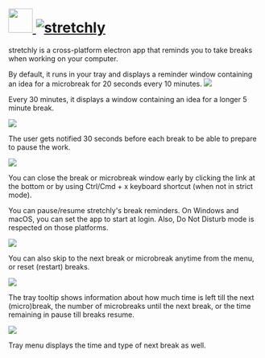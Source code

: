 # [<img src="https://cdn.jsdelivr.net/gh/AdmiringWorm/chocolatey-packages@d2b87921365d4a6237272f2ec549c754586bbb53/icons/stretchly.png" height="48" width="48" /> ![stretchly](https://img.shields.io/chocolatey/v/stretchly.svg?label=stretchly&style=for-the-badge)](https://chocolatey.org/packages/stretchly)

stretchly is a cross-platform electron app that reminds you to take breaks when working on your computer.

By default, it runs in your tray and displays a reminder window containing an idea for a microbreak for 20 seconds every 10 minutes.
![](https://cdn.jsdelivr.net/gh/AdmiringWorm/chocolatey-packages@f158c4d2fe17a22a2a94e17ad674dd427ebeaeda/automatic/stretchly/screenshots/stretchly-microbreak.png)

Every 30 minutes, it displays a window containing an idea for a longer 5 minute break.

![](https://cdn.jsdelivr.net/gh/AdmiringWorm/chocolatey-packages@f158c4d2fe17a22a2a94e17ad674dd427ebeaeda/automatic/stretchly/screenshots/stretchly-break.png)

The user gets notified 30 seconds before each break to be able to prepare to pause the work.

![](https://cdn.jsdelivr.net/gh/hovancik/stretchly@ae002c8e8342a6fa507f3004385a96b52969255b/stretchly-notification.png)

You can close the break or microbreak window early by clicking the link at the bottom or by using Ctrl/Cmd + x keyboard shortcut (when not in strict mode).

You can pause/resume stretchly's break reminders. On Windows and macOS, you can set the app to start at login. Also, Do Not Disturb mode is respected on those platforms.

![](https://cdn.jsdelivr.net/gh/AdmiringWorm/chocolatey-packages@f158c4d2fe17a22a2a94e17ad674dd427ebeaeda/automatic/stretchly/screenshots//stretchly-tray-1.png)

You can also skip to the next break or microbreak anytime from the menu, or reset (restart) breaks.

![](https://cdn.jsdelivr.net/gh/hovancik/AdmiringWorm/chocolatey-packages@f158c4d2fe17a22a2a94e17ad674dd427ebeaeda/automatic/stretchly/screenshots//stretchly-tray-2.png)

The tray tooltip shows information about how much time is left till the next (micro)break, the number of microbreaks until the next break, or the time remaining in pause till breaks resume.

![](https://cdn.jsdelivr.net/gh/hovancik/stretchly@ae002c8e8342a6fa507f3004385a96b52969255b/stretchly-tray-3.png)

Tray menu displays the time and type of next break as well.
